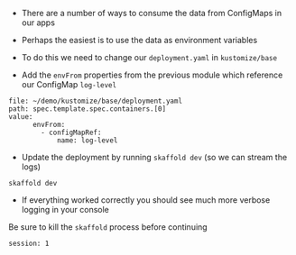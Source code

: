 



*   There are a number of ways to consume the data from ConfigMaps in our apps
*   Perhaps the easiest is to use the data as environment variables
*   To do this we need to change our `deployment.yaml` in `kustomize/base`

*   Add the `envFrom` properties from the previous module which reference our ConfigMap `log-level`
```editor:insert-value-into-yaml
file: ~/demo/kustomize/base/deployment.yaml
path: spec.template.spec.containers.[0]
value:
      envFrom:
        - configMapRef:
            name: log-level
```

*   Update the deployment by running `skaffold dev` (so we can stream the logs)
```execute-1
skaffold dev
```
*   If everything worked correctly you should see much more verbose logging in your console

Be sure to kill the `skaffold` process before continuing

```terminal:interrupt
session: 1
```